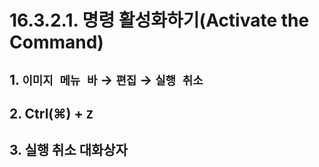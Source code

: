 # 16.3.2.1. 명령 활성화하기(Activate the Command)

<a id="16-03-02-01-s1"></a>

## 1. `이미지 메뉴 바` → `편집` → `실행 취소`

<a id="16-03-02-01-s2"></a>

## 2. Ctrl(⌘) + `Z`

<a id="16-03-02-01-s3"></a>

## 3. 실행 취소 대화상자